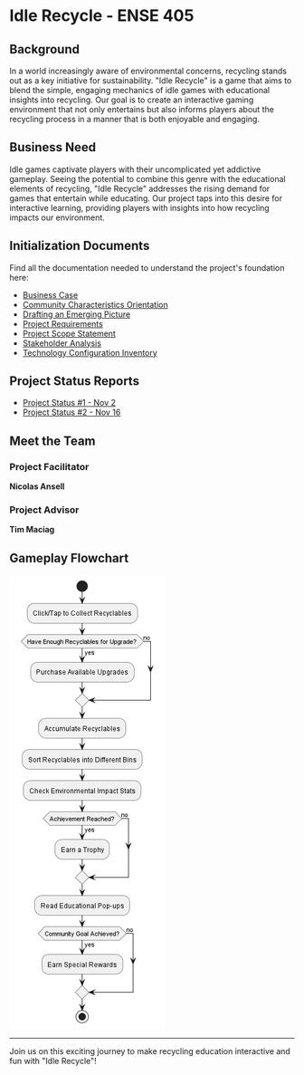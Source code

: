 # Idle Recycle - ENSE 405

## Background
In a world increasingly aware of environmental concerns, recycling stands out as a key initiative for sustainability. "Idle Recycle" is a game that aims to blend the simple, engaging mechanics of idle games with educational insights into recycling. Our goal is to create an interactive gaming environment that not only entertains but also informs players about the recycling process in a manner that is both enjoyable and engaging.

## Business Need
Idle games captivate players with their uncomplicated yet addictive gameplay. Seeing the potential to combine this genre with the educational elements of recycling, "Idle Recycle" addresses the rising demand for games that entertain while educating. Our project taps into this desire for interactive learning, providing players with insights into how recycling impacts our environment.

## Initialization Documents
Find all the documentation needed to understand the project's foundation here:

- [Business Case](Doccumentation/InitializationDocs/pdf/Business%20Case.pdf)
- [Community Characteristics Orientation](Doccumentation/InitializationDocs/pdf/Community%20characteristics%20orientation.pdf)
- [Drafting an Emerging Picture](Doccumentation/InitializationDocs/pdf/Drafting%20an%20emerging%20picture.pdf)
- [Project Requirements](Doccumentation/InitializationDocs/pdf/Project%20Requirements.pdf)
- [Project Scope Statement](Doccumentation/InitializationDocs/pdf/Project%20Scope%20Statement.pdf)
- [Stakeholder Analysis](Doccumentation/InitializationDocs/pdf/Stakeholder%20Analysis.pdf)
- [Technology Configuration Inventory](Doccumentation/InitializationDocs/pdf/Technology%20configuration%20inventory.pdf)

## Project Status Reports
- [Project Status #1 - Nov 2](Doccumentation/Project%20Status%20Report%20-%20Scum%201.pdf)
- [Project Status #2 - Nov 16](Doccumentation/Project%20Status%20Report%20-%20Scrum%202.pdf)

## Meet the Team

### Project Facilitator
**Nicolas Ansell**


### Project Advisor
**Tim Maciag**

## Gameplay Flowchart
![Gameplay Flowchart](Doccumentation/Gameplay%20Loop.png)


---

Join us on this exciting journey to make recycling education interactive and fun with "Idle Recycle"!


